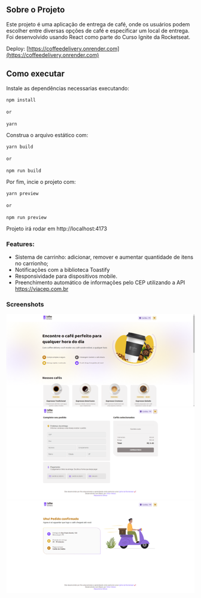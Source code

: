 ## Sobre o Projeto

Este projeto é uma aplicação de entrega de café, onde os usuários podem escolher entre diversas opções de café e especificar um local de entrega. Foi desenvolvido usando React como parte do Curso Ignite da Rocketseat.

Deploy: [https://coffeedelivery.onrender.com](https://coffeedelivery.onrender.com)

## Como executar

Instale as dependências necessarias executando:

```console
npm install

or

yarn
```

Construa o arquivo estático com:

```console
yarn build

or

npm run build
```

Por fim, incie o projeto com:

```console
yarn preview

or

npm run preview
```

Projeto irá rodar em http://localhost:4173

### Features:

- Sistema de carrinho: adicionar, remover e aumentar quantidade de itens no carrionho;
- Notificações com a biblioteca Toastify
- Responsividade para dispositivos mobile.
- Preenchimento automático de informações pelo CEP utilizando a API https://viacep.com.br

### Screenshots

![Home Page](/screenshots/home.png)
![Checkout Page](/screenshots/checkout.png)
![Success Page](/screenshots/success.png)
